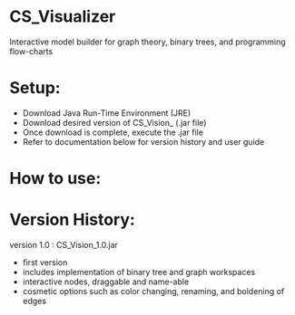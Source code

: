# CS_Visualizer
Interactive model builder for graph theory, binary trees, and programming flow-charts

# Setup:
- Download Java Run-Time Environment (JRE)
- Download desired version of CS_Vision_ (.jar file)
- Once download is complete, execute the .jar file
- Refer to documentation below for version history and user guide
  
# How to use:



# Version History:

version 1.0 : CS_Vision_1.0.jar
- first version
- includes implementation of binary tree and graph workspaces
- interactive nodes, draggable and name-able
- cosmetic options such as color changing, renaming, and boldening of edges
  
  
